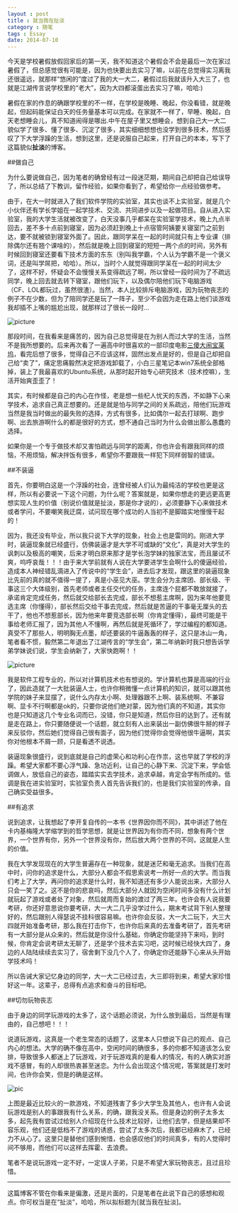 ```yaml
---
layout : post
title : 就当我在扯淡
category : 随笔
tags : Essay
date: 2014-07-10
---
```

今天是学校暑假放假回家后的第一天，我不知道这个暑假会不会是最后一次在家过暑假了，但总感觉很有可能是，因为也快要出去实习了嘛，以前在总觉得实习离我还很遥远，就那样“悠闲的”度过了我的大一大二，暑假过后我就该升入大三了，也就是江湖传言说学校里的“老大”，因为大四都滚蛋出去实习了嘛，哈哈:)

暑假在家的作息的确跟学校里的不一样，在学校是晚睡、晚起，你没看错，就是晚起，但起码能保证白天的任务量基本可以完成。在家就不一样了，早睡、晚起，白天老想睡会儿，真不知道闹得是哪出.中午在屋子里又想睡会，想到自己大一大二貌似学了很多、懂了很多、沉淀了很多，其实细细想想也没学到很多技术，然后感叹了下大学浮躁的生活，想到这里，还是说服自己起来，打开自己的本本，写下了这篇貌似**扯淡**的博客。

<!--more-->


##做自己

为什么要说做自己，因为笔者的确曾经有过一段迷茫期，期间自己却把自己给误导了，所以总结了下教训，留作经验，如果你看到了，希望给你一点经验做参考。

由于，在大一时就进入了我们软件学院的实验室，其实也谈不上实验室，就是几个小伙伴还有学长学姐在一起学技术、交流、共同进步以及一起做项目。自从进入实验室，我的大学生活就被改变了，白天没事几乎都呆在实验室学技术，晚上九点半回去，差不多十点前到寝室，因为必须赶到晚上十点宿管阿姨要关寝室门之前到达，要不就被锁到寝室外面了。因此，跟同学呆在一起的时间就只有上专业课（排除偶尔还有翘个课啥的），然后就是晚上回到寝室的短短一两个点的时间，另外有时候回到寝室还要看下技术方面的东东（别叫我学霸，个人认为学霸不是一个褒义词，还是叫学屌把，哈哈）。所以，当时个人就觉得跟同学呆在一起的时间太少了，这样不好，怀疑会不会慢慢关系变得疏远了啊，所以曾经一段时间为了不疏远同学，晚上回去就去转下寝室，跟他们玩下，以及偶尔陪他们玩下电脑游戏（CF、LOL都玩过，虽然很渣）。当然，本人比较排斥电脑游戏，因为玩物丧志的例子不在少数，但为了陪同学还是玩了一阵子，至少不会因为走在路上他们谈游戏我却插不上嘴的尴尬出现，就那样过了很长一段时...

![picture](http://ww1.sinaimg.cn/mw690/bd5a4d63tw1ei904yqgp4j20p00godju.jpg)

那段时间，在我看来是痛苦的，因为自己总觉得是在为别人而过大学的生活，当然不是我所想要的。后来再次看了一遍高中时很喜欢的一部印度电影[三傻大闹宝莱坞](http://baike.baidu.com/subview/4059797/7366389.htm?fr=aladdin)，看完后想了很多，觉得自己不应该这样，固然出发点是好的，但是自己却把自己给“卖了”，痛定思痛毅然决定把游戏卸载了，小白三星笔记本win7系统全部格掉，装上了我最喜欢的Ubuntu系统，从那时起开始专心研究技术（技术控嘛），生活开始爽歪歪了！

其实，有时候都是自己的内心在作怪，老是想一些杞人忧天的东西，不如静下心来学技术，追求自己真正想要的。还是就是怕与同学之间的关系疏远，陪他们玩游戏当然是我当时做出的最失败的选择，方式有很多，比如偶尔一起去打球啊、跑步啊、出去旅游啊什么的都是很好的方式，想不通自己当时为什么会做出那么愚蠢的选择。

如果你是一个专于做技术却又害怕疏远与同学的距离，你也许会有跟我同样的烦恼，不用烦恼，解决拌饭有很多，希望你不要跟我一样犯下同样弱智的错误。


##不装逼

首先，你要明白这是一个浮躁的社会，连曾经被人们认为最纯洁的学校也更是这样，所以有必要说一下这个问题，为什么呢？答案就是，如果你想走的更远更高更想实现人生的价值（别说价值就是扯淡，那是你才说的），必须要静下心来做技术或者学问，不要嘲笑我迂腐，试问现在哪个成功的人当初不是脚踏实地慢慢干起的！

因为，我还没有毕业，所以我只说下大学的现象，社会上也是雷同的。刚进大学时，装逼现象就已经盛行，仿佛装逼才是大学不可或缺的“文化”，真是对大学生的讽刺以及极高的嘲笑，后来才明白原来那才是学长泡学妹的独家法宝，而且屡试不爽，呜呼哀哉！！！由于来大学前就有人说在大学要进学生会啊什么的傻逼经验，造成本人神经错乱滴进入了传说中的“学生会”，进去后才发现，跟这里的装逼现象比先前的真的就不值得一提了，真是小巫见大巫。学生会分为主席团、部长级、干事这三个大体级别，首先老师或者主任交代的任务，主席连个屁都不敢放就接了，承诺肯定完成任务，然后就交给部长去完成，部长不想惹主席啊，因为来年他要竞选主席（你懂得），部长然后交给干事去完成，然后就是苦逼的干事毫无厘头的去干了，他也不想惹部长，因为他来年要竞选部长啊（你肯定懂得），最终可能是干事给老师汇报了，因为其他人不懂啊，再然后就是死循环了，学过编程的都知道。真受不了那些人，明明胸无点墨，却还要装的牛逼轰轰的样子，这只是冰山一角，笔者看不惯，毅然第二年退出了江湖传言的“学生会”，第二年纳新时我只想告诉学弟学妹说们说，学生会纳新了，大家快跑啊！！

![picture](http://ww2.sinaimg.cn/mw690/bd5a4d63tw1ei92gbz6nxj21hc0xcjzq.jpg)

我是软件工程专业的，所以对计算机技术也有想说的。学计算机也算是高端的行业了，因此造就了一大批装逼人士，也许你稍微懂一点计算机的知识，就可以跟其他学院的妹子来显摆了，说什么内存太小啊、处理器跟不上啊、装系统啊、不兼容啊、显卡不行啊都是ok的，只要你说他们绝对蒙，因为他们真的不知道，其实你也是只知道这几个专业名词而已，没错，你只是知道，然后你目的达到了。还有就是走在路上，你只要随便说一个话题，就立刻有人出来装出一副仿佛很牛掰的样子来反驳你，然后她们觉得自己很有面子，因为他们觉得你会觉得他很牛逼啊，其实你对他根本不屑一顾，只是看透不说透。

装逼现象很盛行，说到底就是自己的虚荣心和功利心在作祟，这也早就了学校的浮躁。希望大家都不要心浮气躁、急功近利，让自己的心静下来、沉淀下来，学会低调做人，放低自己的姿态，踏踏实实去学技术，追求卓越，肯定会学有所成的。低调是我在进实验室时，实验室负责人首先告诉我们的，也是我们实验室的传承，自己确实受益很多。


##有追求

说到追求，让我想起了李开复自传的一本书《世界因你而不同》，其中讲述了他在卡内基梅隆大学缩学到的哲学思想，就是让世界因为有你而不同，想象有两个世界，一个世界有你，另外一个世界没有你，然后放大两个世界的不同，这就是人生的价值。

我在大学发现现在的大学生普遍存在一种现象，就是迷茫和毫无追求。当我们在高中时，问你的追求是什么，大部分人都会不假思索说考一所好一点的大学。而当我们考上了大学，再问你的追求是什么时，我不知道还有多少人能说出来，大部分人只会一笑了之。这不是你的悲哀吗，然后大部分人就因为空闲时间多没有什么计划就玩起了游戏或者处了对象，然后就周而复始的渡过了两三年。也许会有人说我要考研，你还好意思说你要考研，大一大二几乎没学过什么，期末考试背下别人整理好的，然后跟别人得瑟说不挂科很容易嘛。也许你会反驳，大一大二玩下，大三大四就开始准备考研，那么我在打击你下，也许你后来真的去准备考研了，首先考研有一大部分是从众来的，然后就是你没什么基础，你确定你能坚持下来吗，到时候，你肯定会说考研太无聊了，还是学个技术去实习吧，这时候已经快大四了，身边的人陆陆续续去实习了，宿舍剩下没几个人了，你确定你还能静下心来从头开始学技术吗！

所以告诫大家记忆身边的同学，大一大二已经过去，大三即将到来，希望大家珍惜好这一年。这辈子，总得有点追求和奋斗的目标吧。


##切勿玩物丧志

由于身边的同学玩游戏的太多了，这个话题必须说，为什么放到最后，当然是有理由的，自己想吧！！！

说道玩游戏，这真是一个老生常态的话题了，这里本人只想说下自己的观点、自己内心的想法。大学的确不像在高中，空闲时间的确很多，多的你都不知道该怎么安排，导致很多人都迷上了玩游戏，对于玩游戏真的是看人的情况，有的人确实对游戏不感冒，有的人却很热衷甚至迷恋。为什么会出现这个情况呢，答案就是打发时间，也许你会笑，但是的确是这样。

![pic](http://ww2.sinaimg.cn/mw690/bd5a4d63tw1ei93soqvtdj21400p0n7r.jpg)

上图是最近比较火的一款游戏，不知道残害了多少大学生及其他人，也许有人会说玩游戏是别人的事跟我有什么关系，的确，跟我没关系。但是身边的例子太多太多，起先我有尝试过给别人介绍现在什么技术比较好，让他们去学，但是结果却不容乐观，他们还是低档不了游戏的诱惑，尝试了太多次后，我都已经麻木了，已经力不从心了。这里只是替他们感到惋惜，也会感叹他们的时间真多，有的人觉得时间不够用，而他们可以这样去挥霍、去浪费。

笔者不是说玩游戏一定不好，一定误人子弟，只是不希望大家玩物丧志，且过且珍惜。

---

这篇博客不管在你看来是偏激，还是片面的，只是笔者在此说下自己的感想和观点。你可权当是在“扯淡”，哈哈，所以拟标题为[就当我在扯淡]。





